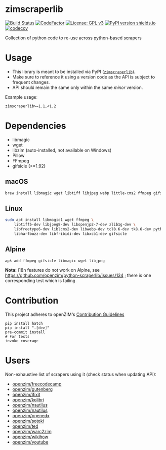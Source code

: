 zimscraperlib
=============

[![Build Status](https://github.com/openzim/python-scraperlib/workflows/CI/badge.svg?query=branch%3Amain)](https://github.com/openzim/python-scraperlib/actions?query=branch%3Amain)
[![CodeFactor](https://www.codefactor.io/repository/github/openzim/python-scraperlib/badge)](https://www.codefactor.io/repository/github/openzim/python-scraperlib)
[![License: GPL v3](https://img.shields.io/badge/License-GPLv3-blue.svg)](https://www.gnu.org/licenses/gpl-3.0)
[![PyPI version shields.io](https://img.shields.io/pypi/v/zimscraperlib.svg)](https://pypi.org/project/zimscraperlib/)
[![codecov](https://codecov.io/gh/openzim/python-scraperlib/branch/master/graph/badge.svg)](https://codecov.io/gh/openzim/python-scraperlib)

Collection of python code to re-use across python-based scrapers

# Usage

* This library is meant to be installed via PyPI ([`zimscraperlib`](https://pypi.org/project/zimscraperlib/)).
* Make sure to reference it using a version code as the API is subject to frequent changes.
* API should remain the same only within the same *minor* version.

Example usage:

``` pip
zimscraperlib>=1.1,<1.2
```

# Dependencies

* libmagic
* wget
* libzim (auto-installed, not available on Windows)
* Pillow
* FFmpeg
* gifsicle (>=1.92)

## macOS

```sh
brew install libmagic wget libtiff libjpeg webp little-cms2 ffmpeg gifsicle
```

## Linux

```sh
sudo apt install libmagic1 wget ffmpeg \
    libtiff5-dev libjpeg8-dev libopenjp2-7-dev zlib1g-dev \
    libfreetype6-dev liblcms2-dev libwebp-dev tcl8.6-dev tk8.6-dev python3-tk \
    libharfbuzz-dev libfribidi-dev libxcb1-dev gifsicle
```

## Alpine
```
apk add ffmpeg gifsicle libmagic wget libjpeg
```

**Nota:** i18n features do not work on Alpine, see https://github.com/openzim/python-scraperlib/issues/134 ; there is one corresponding test which is failing.

# Contribution

This project adheres to openZIM's [Contribution Guidelines](https://github.com/openzim/overview/wiki/Contributing)

```shell
pip install hatch
pip install ".[dev]"
pre-commit install
# For tests
invoke coverage
```

# Users

Non-exhaustive list of scrapers using it (check status when updating API):

* [openzim/freecodecamp](https://github.com/openzim/freecodecamp)
* [openzim/gutenberg](https://github.com/openzim/gutenberg)
* [openzim/ifixit](https://github.com/openzim/ifixit)
* [openzim/kolibri](https://github.com/openzim/kolibri)
* [openzim/nautilus](https://github.com/openzim/nautilus)
* [openzim/nautilus](https://github.com/openzim/nautilus)
* [openzim/openedx](https://github.com/openzim/openedx)
* [openzim/sotoki](https://github.com/openzim/sotoki)
* [openzim/ted](https://github.com/openzim/ted)
* [openzim/warc2zim](https://github.com/openzim/warc2zim)
* [openzim/wikihow](https://github.com/openzim/wikihow)
* [openzim/youtube](https://github.com/openzim/youtube)
